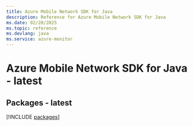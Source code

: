 ```yaml
---
title: Azure Mobile Network SDK for Java
description: Reference for Azure Mobile Network SDK for Java
ms.date: 02/20/2025
ms.topic: reference
ms.devlang: java
ms.service: azure-monitor
---
```

# Azure Mobile Network SDK for Java - latest
## Packages - latest
[!INCLUDE [packages](mobile-network-index.md)]